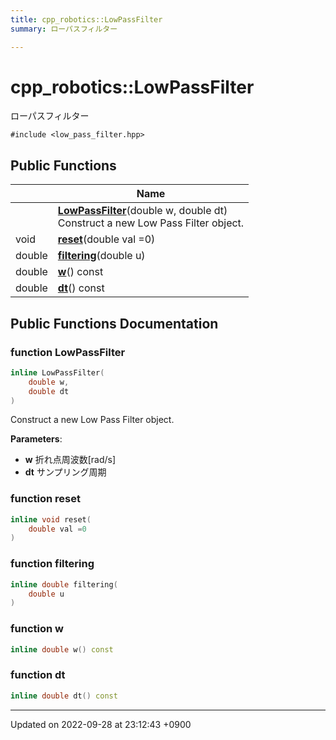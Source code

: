 ```yaml
---
title: cpp_robotics::LowPassFilter
summary: ローパスフィルター 

---
```


# cpp_robotics::LowPassFilter



ローパスフィルター 


`#include <low_pass_filter.hpp>`

## Public Functions

|                | Name           |
| -------------- | -------------- |
| | **[LowPassFilter](/cpp_robotics/doxybook/Classes/classcpp__robotics_1_1LowPassFilter/#function-lowpassfilter)**(double w, double dt)<br>Construct a new Low Pass Filter object.  |
| void | **[reset](/cpp_robotics/doxybook/Classes/classcpp__robotics_1_1LowPassFilter/#function-reset)**(double val =0) |
| double | **[filtering](/cpp_robotics/doxybook/Classes/classcpp__robotics_1_1LowPassFilter/#function-filtering)**(double u) |
| double | **[w](/cpp_robotics/doxybook/Classes/classcpp__robotics_1_1LowPassFilter/#function-w)**() const |
| double | **[dt](/cpp_robotics/doxybook/Classes/classcpp__robotics_1_1LowPassFilter/#function-dt)**() const |

## Public Functions Documentation

### function LowPassFilter

```cpp
inline LowPassFilter(
    double w,
    double dt
)
```

Construct a new Low Pass Filter object. 

**Parameters**: 

  * **w** 折れ点周波数[rad/s] 
  * **dt** サンプリング周期 


### function reset

```cpp
inline void reset(
    double val =0
)
```


### function filtering

```cpp
inline double filtering(
    double u
)
```


### function w

```cpp
inline double w() const
```


### function dt

```cpp
inline double dt() const
```


-------------------------------

Updated on 2022-09-28 at 23:12:43 +0900